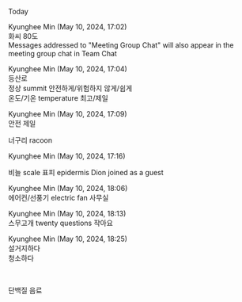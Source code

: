 Today

Kyunghee Min (May 10, 2024, 17:02)  
화씨 80도  
Messages addressed to "Meeting Group Chat" will also appear in the meeting group chat in Team Chat

Kyunghee Min (May 10, 2024, 17:04)  
등산로  
정상  summit
안전하게/위험하지 않게/쉽게  
온도/기온  temperature 
최고/제일

Kyunghee Min (May 10, 2024, 17:09)  
안전 제일

너구리 racoon 

Kyunghee Min (May 10, 2024, 17:16)

비늘  scale
표피  epidermis
Dion joined as a guest

Kyunghee Min (May 10, 2024, 18:06)  
에어컨/선풍기  electric fan
사무실

Kyunghee Min (May 10, 2024, 18:13)  
스무고개  twenty questions 
작아요

Kyunghee Min (May 10, 2024, 18:25)  
설거지하다  
청소하다

&nbsp;

단백질 음료